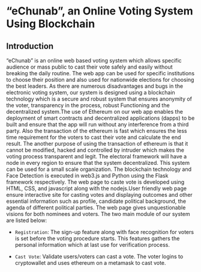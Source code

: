 
# “eChunab”, an Online Voting System Using Blockchain

## Introduction
“eChunab” is an online web based voting system which allows specific audience or mass public to cast their vote safely and easily without breaking the daily routine. The web app can be used for specific institutions to choose their position and also used for nationwide elections for choosing the best leaders. As there are numerous disadvantages and bugs in the electronic voting system, our system is designed using a blockchain technology which is a secure and robust system that ensures anonymity of the voter, transparency in the process, robust Functioning and the decentralized system.The use of Ethereum on our web app enables the deployment of smart contracts and decentralized applications (dapps) to be built and ensure that the app will run without any interference from a third party. Also the transaction of the ethereum is fast which ensures the less time requirement for the voters to cast their vote and calculate the end result. The another purpose of using the transaction of ethereum is that it cannot be modified, hacked and controlled by intruder which makes the voting process transparent and legit. The electoral framework will have a node in every region to ensure that the system decentralized. This system can be used for a small scale organization. The blockchain technology and Face Detection is executed in web3.js and Python using the Flask framework respectively. The web page to caste vote is developed using HTML, CSS, and javascript along with the nodejs.User friendly web page ensure interactive site for casting votes and displaying outcomes and other essential information such as profile, candidate political background, the agenda of different political parties. The web page gives unquestionable visions for both nominees and voters. The two main module of our system are listed below:
- `Registration`: The sign-up feature along with face recognition for voters is set before the voting procedure starts. This features gathers the personal information which at last use for verification process.

- `Cast Vote`: Validate users/voters can cast a vote. The voter logins to cryptowallet and uses ethereum on a metamask to cast vote.

